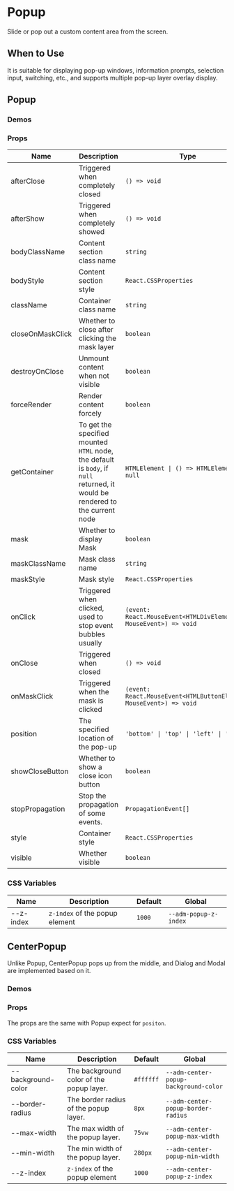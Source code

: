 # Popup

Slide or pop out a custom content area from the screen.

## When to Use

It is suitable for displaying pop-up windows, information prompts, selection input, switching, etc., and supports
multiple pop-up layer overlay display.

## Popup

### Demos

<code src="./demos/demo1.tsx"></code>

<code src="./demos/demo2.tsx"></code>

### Props

| Name             | Description                                                                                                                   | Type                                                               | Default               |
| ---------------- | ----------------------------------------------------------------------------------------------------------------------------- | ------------------------------------------------------------------ | --------------------- |
| afterClose       | Triggered when completely closed                                                                                              | `() => void`                                                       | -                     |
| afterShow        | Triggered when completely showed                                                                                              | `() => void`                                                       | -                     |
| bodyClassName    | Content section class name                                                                                                    | `string`                                                           | -                     |
| bodyStyle        | Content section style                                                                                                         | `React.CSSProperties`                                              | -                     |
| className        | Container class name                                                                                                          | `string`                                                           | -                     |
| closeOnMaskClick | Whether to close after clicking the mask layer                                                                                | `boolean`                                                          | `false`               |
| destroyOnClose   | Unmount content when not visible                                                                                              | `boolean`                                                          | `false`               |
| forceRender      | Render content forcely                                                                                                        | `boolean`                                                          | `false`               |
| getContainer     | To get the specified mounted `HTML` node, the default is `body`, if `null` returned, it would be rendered to the current node | `HTMLElement \| () => HTMLElement \| null`                         | `() => document.body` |
| mask             | Whether to display Mask                                                                                                       | `boolean`                                                          | `true`                |
| maskClassName    | Mask class name                                                                                                               | `string`                                                           | -                     |
| maskStyle        | Mask style                                                                                                                    | `React.CSSProperties`                                              | -                     |
| onClick          | Triggered when clicked, used to stop event bubbles usually                                                                    | `(event: React.MouseEvent<HTMLDivElement, MouseEvent>) => void`    | -                     |
| onClose          | Triggered when closed                                                                                                         | `() => void`                                                       | -                     |
| onMaskClick      | Triggered when the mask is clicked                                                                                            | `(event: React.MouseEvent<HTMLButtonElement, MouseEvent>) => void` | -                     |
| position         | The specified location of the pop-up                                                                                          | `'bottom' \| 'top' \| 'left' \| 'right'`                           | `'bottom'`            |
| showCloseButton  | Whether to show a close icon button                                                                                           | `boolean`                                                          | `false`               |
| stopPropagation  | Stop the propagation of some events.                                                                                          | `PropagationEvent[]`                                               | `['click']`           |
| style            | Container style                                                                                                               | `React.CSSProperties`                                              | -                     |
| visible          | Whether visible                                                                                                               | `boolean`                                                          | `false`               |

### CSS Variables

| Name      | Description                    | Default | Global                |
| --------- | ------------------------------ | ------- | --------------------- |
| --z-index | `z-index` of the popup element | `1000`  | `--adm-popup-z-index` |

## CenterPopup

Unlike Popup, CenterPopup pops up from the middle, and Dialog and Modal are implemented based on it.

### Demos

<code src="../center-popup/demos/demo1.tsx"></code>

### Props

The props are the same with Popup expect for `positon`.

### CSS Variables

| Name               | Description                              | Default   | Global                                |
| ------------------ | ---------------------------------------- | --------- | ------------------------------------- |
| --background-color | The background color of the popup layer. | `#ffffff` | `--adm-center-popup-background-color` |
| --border-radius    | The border radius of the popup layer.    | `8px`     | `--adm-center-popup-border-radius`    |
| --max-width        | The max width of the popup layer.        | `75vw`    | `--adm-center-popup-max-width`        |
| --min-width        | The min width of the popup layer.        | `280px`   | `--adm-center-popup-min-width`        |
| --z-index          | `z-index` of the popup element           | `1000`    | `--adm-center-popup-z-index`          |

